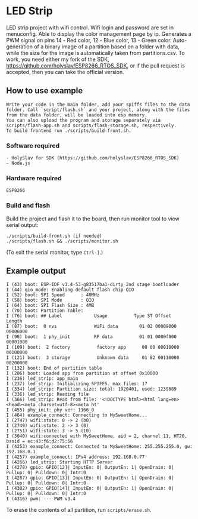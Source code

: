 # LED Strip
LED strip project with wifi control. Wifi login and password are set in menuconfig. Able to display the color management page by ip. Generates a PWM signal on pins 14 - Red color, 12 - Blue color, 13 - Green color. Auto-generation of a binary image of a partition based on a folder with data, while the size for the image is automatically taken from partitions.csv. To work, you need either my fork of the SDK, https://github.com/holyslav/ESP8266_RTOS_SDK, or if the pull request is accepted, then you can take the official version.

## How to use example
```
Write your code in the main folder, add your spiffs files to the data folder. Call `script/flash.sh` and your project, along with the files from the data folder, will be loaded into esp memory.
You can also upload the program and storage separately via scripts/flash-app.sh and scripts/flash-storage.sh, respectively.
To build frontend run ./scripts/build-front.sh.
```

### Software required
```
- HolySlav for SDK (https://github.com/holyslav/ESP8266_RTOS_SDK)
- Node.js
```

### Hardware required
```
ESP8266
```

### Build and flash
Build the project and flash it to the board, then run monitor tool to view serial output:
```
./scripts/build-front.sh (if needed) 
./scripts/flash.sh && ./scripts/monitor.sh
```

(To exit the serial monitor, type ``Ctrl-]``.)

## Example output
```
I (43) boot: ESP-IDF v3.4-53-g83517ba1-dirty 2nd stage bootloader
I (44) qio_mode: Enabling default flash chip QIO
I (52) boot: SPI Speed      : 40MHz
I (58) boot: SPI Mode       : QIO
I (64) boot: SPI Flash Size : 4MB
I (70) boot: Partition Table:
I (76) boot: ## Label            Usage          Type ST Offset   Length
I (87) boot:  0 nvs              WiFi data        01 02 00009000 00006000
I (98) boot:  1 phy_init         RF data          01 01 0000f000 00001000
I (109) boot:  2 factory          factory app      00 00 00010000 00100000
I (121) boot:  3 storage          Unknown data     01 82 00110000 00200000
I (132) boot: End of partition table
I (206) boot: Loaded app from partition at offset 0x10000
I (236) led_strip: app_main
I (237) led_strip: Initializing SPIFFS. max_files: 17
I (334) led_strip: Partition size: total: 1920401, used: 1239689
I (336) led_strip: Reading file
I (366) led_strip: Read from file: '<!DOCTYPE html><html lang=en><head><meta charset=utf-8><meta ht'
I (455) phy_init: phy ver: 1166_0
I (464) example_connect: Connecting to MySweetHome...
I (2747) wifi:state: 0 -> 2 (b0)
I (2749) wifi:state: 2 -> 3 (0)
I (2751) wifi:state: 3 -> 5 (10)
I (3040) wifi:connected with MySweetHome, aid = 2, channel 11, HT20, bssid = ec:43:f6:d2:75:56
I (4253) example_connect: Connected to MySweetHome: 255.255.255.0, gw: 192.168.0.1
I (4257) example_connect: IPv4 address: 192.168.0.77
I (4266) led_strip: Starting HTTP Server
I (4278) gpio: GPIO[12]| InputEn: 0| OutputEn: 1| OpenDrain: 0| Pullup: 0| Pulldown: 0| Intr:0 
I (4287) gpio: GPIO[13]| InputEn: 0| OutputEn: 1| OpenDrain: 0| Pullup: 0| Pulldown: 0| Intr:0 
I (4302) gpio: GPIO[14]| InputEn: 0| OutputEn: 1| OpenDrain: 0| Pullup: 0| Pulldown: 0| Intr:0 
I (4316) pwm: --- PWM v3.4

```

To erase the contents of all partition, run `scripts/erase.sh`.
